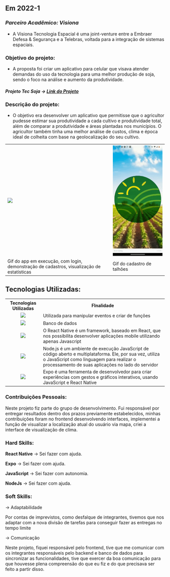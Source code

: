 ## Em 2022-1

### *Parceiro Acadêmico: Visiona*
- A Visiona Tecnologia Espacial é uma joint-venture entre a Embraer Defesa & Segurança e a Telebras, voltada para a integração de sistemas espaciais.

### Objetivo do projeto:
- A proposta foi criar um aplicativo para celular que visava atender demandas do uso da tecnologia para uma melhor produção de soja, sendo o foco na análise e aumento da produtividade.

##### Projeto Tec Soja → [Link do Projeto](https://github.com/ThomasPalma1/FatecAPI-04)

### Descrição do projeto:
- O objetivo era desenvolver um aplicativo que permitisse que o agricultor pudesse estimar sua produtividade a cada cultivo e produtividade total, além de comparar a produtividade e áreas plantadas nos municípios. O agricultor também tinha uma melhor análise de custos, clima e época ideal de colheita com base na geolocalização do seu cultivo.

<table>
  <tr>
    <td><img src="https://github.com/ThomasPalma1/FatecAPI-04/blob/main/docs/entrega-02.gif" ></td>
    <td><img src="https://github.com/ThomasPalma1/FatecAPI-04/blob/main/docs/cadastroTalhoes.gif" ></td>
  </tr>
  <tr>
    <td>Gif do app em execução, com login, demonstração de 
    cadastros, visualização de estatísticas</td>
    <td>Gif do cadastro de talhões</td>
  </tr>
</table>

## Tecnologias Utilizadas:

<table>
    <tr>
        <th>Tecnologias Utilizadas</th>
        <th>FInalidade</th>
    <tr>
        <td align="center"><img src="https://img.shields.io/badge/JavaScript-F7DF1E?style=for-the-badge&logo=javascript&logoColor=black"/></td>
        <td align="left">Utilizada para manipular eventos e criar de funções </td>
    </tr>
    <tr>
        <td align="center"><img src="https://img.shields.io/badge/PostgreSQL-316192?style=for-the-badge&logo=postgresql&logoColor=white"/</td>
        <td align="left">Banco de dados</td>
    </tr>
    <tr>
        <td align="center"><img src="https://img.shields.io/badge/React_Native-20232A?style=for-the-badge&logo=react&logoColor=61DAFB"/</td>
        <td align="left">O React Native é um framework, baseado em React, que nos possibilita desenvolver aplicações mobile utilizando apenas Javascript</td>
    </tr>
    <tr>
        <td align="center"><img src="https://img.shields.io/badge/Node.js-43853D?style=for-the-badge&logo=node.js&logoColor=white"/</td>
        <td align="left">Node.js é um ambiente de execução JavaScript de código aberto e multiplataforma. Ele, por sua vez, utiliza o JavaScript como linguagem para realizar o processamento de suas aplicações no lado do servidor</td>
    </tr>
    <tr>
        <td align="center"><img src="https://img.shields.io/badge/Expo-20232A?style=for-the-badge&logo=expo"/</td>
        <td align="left"> Expo é uma ferramenta de desenvolvedor para criar experiências com gestos e gráficos interativos, usando JavaScript e React Native</td>
    </tr>
</table>

### Contribuições Pessoais:

Neste projeto fiz parte do grupo de desenvolvimento. Fui responsável por entregar resultados dentro dos prazos previamente estabelecidos, minhas contribuições foram no frontend desenvolvendo interfaces, implementei a função de visualizar a localização atual do usuário via mapa, criei a interface de visualização de clima.

### Hard Skills:

**React Native** → Sei fazer com ajuda.

**Expo** → Sei fazer com ajuda.

**JavaScript** → Sei fazer com autonomia.

**NodeJs** → Sei fazer com ajuda.

### Soft Skills:

→ Adaptabilidade

Por contas de imprevistos, como desfalque de integrantes, tivemos que nos adaptar com a nova divisão de tarefas para conseguir fazer as entregas no tempo limite

→ Comunicação

Neste projeto, fiquei responsável pelo frontend, tive que me comunicar com os integrantes responsáveis pelo backend e banco de dados para sincronizar as funcionalidades, tive que exercer da boa comunicação para que houvesse plena compreensão do que eu fiz e do que precisava ser feito a partir disso.
